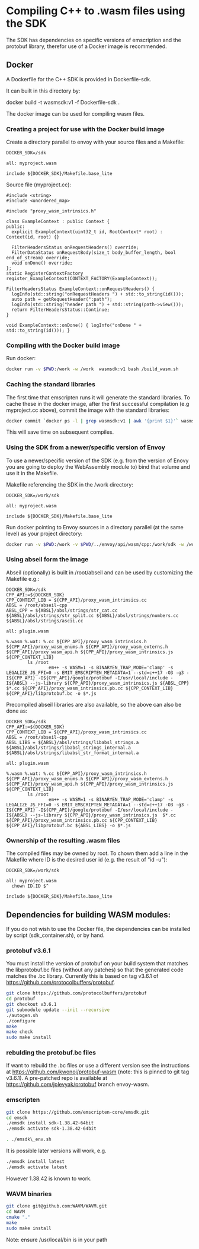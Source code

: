 # Compiling C++ to .wasm files using the SDK

The SDK has dependencies on specific versions of emscription and the protobuf library, therefor use of a Docker image is recommended.

## Docker

A Dockerfile for the C++ SDK is provided in Dockerfile-sdk.

It can built in this directory by:

docker build -t wasmsdk:v1 -f Dockerfile-sdk .

The docker image can be used for compiling wasm files.

### Creating a project for use with the Docker build image

Create a directory parallel to envoy with your source files and a Makefile:

```
DOCKER_SDK=/sdk

all: myproject.wasm

include ${DOCKER_SDK}/Makefile.base_lite
```

Source file (myproject.cc):

```
#include <string>
#include <unordered_map>

#include "proxy_wasm_intrinsics.h"

class ExampleContext : public Context {
public:
  explicit ExampleContext(uint32_t id, RootContext* root) : Context(id, root) {}

  FilterHeadersStatus onRequestHeaders() override;
  FilterDataStatus onRequestBody(size_t body_buffer_length, bool end_of_stream) override;
  void onDone() override;
};
static RegisterContextFactory register_ExampleContext(CONTEXT_FACTORY(ExampleContext));

FilterHeadersStatus ExampleContext::onRequestHeaders() {
  logInfo(std::string("onRequestHeaders ") + std::to_string(id()));
  auto path = getRequestHeader(":path");
  logInfo(std::string("header path ") + std::string(path->view()));
  return FilterHeadersStatus::Continue;
}

void ExampleContext::onDone() { logInfo("onDone " + std::to_string(id())); }
```

### Compiling with the Docker build image

Run docker:

```bash
docker run -v $PWD:/work -w /work  wasmsdk:v1 bash /build_wasm.sh
```

### Caching the standard libraries

The first time that emscripten runs it will generate the standard libraries.  To cache these in the docker image,
after the first successful compilation (e.g myproject.cc above), commit the image with the standard libraries:

```bash
docker commit `docker ps -l | grep wasmsdk:v1 | awk '{print $1}'` wasmsdk:v1
```

This will save time on subsequent compiles.

### Using the SDK from a newer/specific version of Envoy

To use a newer/specific version of the SDK (e.g. from the version of Enovy you are going to deploy the WebAssembly module to) bind that volume and use it in the Makefile.

Makefile referencing the SDK in the /work directory:

```
DOCKER_SDK=/work/sdk

all: myproject.wasm

include ${DOCKER_SDK}/Makefile.base_lite
```

Run docker pointing to Envoy sources in a directory parallel (at the same level) as your project directory:

```bash
docker run -v $PWD:/work -v $PWD/../envoy/api/wasm/cpp:/work/sdk -w /work  wasmsdk:v1 bash /build_wasm.sh
```

### Using abseil form the image

Abseil (optionally) is built in /root/abseil and can be used by customizing the Makefile e.g.:

```
DOCKER_SDK=/sdk
CPP_API:=${DOCKER_SDK}
CPP_CONTEXT_LIB = ${CPP_API}/proxy_wasm_intrinsics.cc
ABSL = /root/abseil-cpp
ABSL_CPP = ${ABSL}/absl/strings/str_cat.cc ${ABSL}/absl/strings/str_split.cc ${ABSL}/absl/strings/numbers.cc ${ABSL}/absl/strings/ascii.cc

all: plugin.wasm

%.wasm %.wat: %.cc ${CPP_API}/proxy_wasm_intrinsics.h ${CPP_API}/proxy_wasm_enums.h ${CPP_API}/proxy_wasm_externs.h ${CPP_API}/proxy_wasm_api.h ${CPP_API}/proxy_wasm_intrinsics.js ${CPP_CONTEXT_LIB}
        ls /root
                em++ -s WASM=1 -s BINARYEN_TRAP_MODE='clamp' -s LEGALIZE_JS_FFI=0 -s EMIT_EMSCRIPTEN_METADATA=1 --std=c++17 -O3 -g3 -I${CPP_API} -I${CPP_API}/google/protobuf -I/usr/local/include -I${ABSL} --js-library ${CPP_API}/proxy_wasm_intrinsics.js ${ABSL_CPP} $*.cc ${CPP_API}/proxy_wasm_intrinsics.pb.cc ${CPP_CONTEXT_LIB} ${CPP_API}/libprotobuf.bc -o $*.js
```

Precompiled abseil libraries are also available, so the above can also be done as:

```
DOCKER_SDK=/sdk
CPP_API:=${DOCKER_SDK}
CPP_CONTEXT_LIB = ${CPP_API}/proxy_wasm_intrinsics.cc
ABSL = /root/abseil-cpp
ABSL_LIBS = ${ABSL}/absl/strings/libabsl_strings.a ${ABSL}/absl/strings/libabsl_strings_internal.a  ${ABSL}/absl/strings/libabsl_str_format_internal.a

all: plugin.wasm

%.wasm %.wat: %.cc ${CPP_API}/proxy_wasm_intrinsics.h ${CPP_API}/proxy_wasm_enums.h ${CPP_API}/proxy_wasm_externs.h ${CPP_API}/proxy_wasm_api.h ${CPP_API}/proxy_wasm_intrinsics.js ${CPP_CONTEXT_LIB}
        ls /root
                em++ -s WASM=1 -s BINARYEN_TRAP_MODE='clamp' -s LEGALIZE_JS_FFI=0 -s EMIT_EMSCRIPTEN_METADATA=1 --std=c++17 -O3 -g3 -I${CPP_API} -I${CPP_API}/google/protobuf -I/usr/local/include -I${ABSL} --js-library ${CPP_API}/proxy_wasm_intrinsics.js  $*.cc ${CPP_API}/proxy_wasm_intrinsics.pb.cc ${CPP_CONTEXT_LIB} ${CPP_API}/libprotobuf.bc ${ABSL_LIBS} -o $*.js
```

### Ownership of the resulting .wasm files

The compiled files may be owned by root.  To chown them add a line in the Makefile where ID is the desired user id (e.g. the result of "id -u"):

```
DOCKER_SDK=/work/sdk

all: myproject.wasm
  chown ID.ID $^

include ${DOCKER_SDK}/Makefile.base_lite
```

## Dependencies for building WASM modules:

If you do not wish to use the Docker file, the dependencies can be installed by script (sdk\_container.sh), or by hand.

### protobuf v3.6.1

You must install the version of protobuf on your build system that matches the libprotobuf.bc files (without any patches) so that the generated code matches the .bc library.  Currently this is based on tag v3.6.1 of https://github.com/protocolbuffers/protobuf.

```bash
git clone https://github.com/protocolbuffers/protobuf
cd protobuf
git checkout v3.6.1
git submodule update --init --recursive
./autogen.sh
./configure
make
make check
sudo make install
```

### rebulding the protobuf.bc files

If want to rebuild the .bc files or use a different version see the instructions at https://github.com/kwonoj/protobuf-wasm  (note: this is pinned to git tag v3.6.1).  A pre-patched repo is available at https://github.com/jplevyak/protobuf branch envoy-wasm.

### emscripten

```bash
git clone https://github.com/emscripten-core/emsdk.git
cd emsdk
./emsdk install sdk-1.38.42-64bit
./emsdk activate sdk-1.38.42-64bit

. ./emsdk\_env.sh
```

It is possible later versions will work, e.g.

```bash
./emsdk install latest
./emsdk activate latest
```

However 1.38.42 is known to work.

### WAVM binaries

```bash
git clone git@github.com:WAVM/WAVM.git
cd WAVM
cmake "."
make
sudo make install
```

Note: ensure /usr/local/bin is in your path

